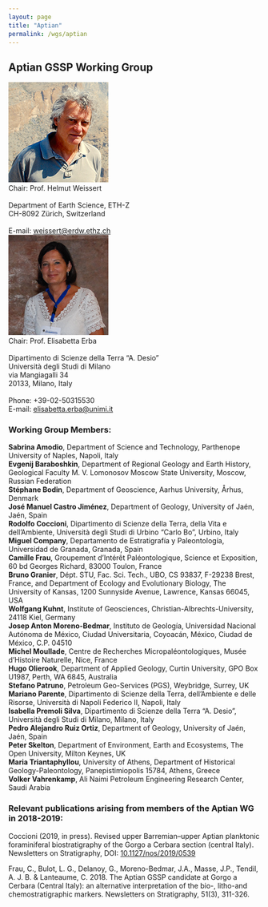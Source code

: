 ```yaml
---
layout: page
title: "Aptian"
permalink: /wgs/aptian
---
```

## Aptian GSSP Working Group

<div class="person-grid">
    <div class="person">
        <div>
            <img src="/images/person-weissert.jpg" alt="" />
        </div>
        <div class="contact-details">
            Chair: Prof. Helmut Weissert<br />
            <br />
            Department of Earth Science, ETH-Z<br />
            CH-8092 Zürich, Switzerland<br />
            <br />
            E-mail: <a href="weissert@erdw.ethz.ch">weissert@erdw.ethz.ch</a>
        </div>
    </div>
    <div class="person">
        <div>
            <img src="/images/person-erba.jpg" alt="" />
        </div>
        <div class="contact-details">
            Chair: Prof. Elisabetta Erba<br />
            <br />
            Dipartimento di Scienze della Terra “A. Desio”<br />
            Università degli Studi di Milano<br />
            via Mangiagalli 34<br />
            20133, Milano, Italy<br />
            <br />
            Phone: +39-02-50315530<br />
            E-mail: <a href="elisabetta.erba@unimi.it  <br />  ">elisabetta.erba@unimi.it  <br />  </a>
        </div>
    </div>
</div>

### Working Group Members:

**Sabrina Amodio**, Department of Science and Technology, Parthenope University of Naples, Napoli, Italy  
**Evgenij Baraboshkin**, Department of Regional Geology and Earth History, Geological Faculty M. V. Lomonosov Moscow State University, Moscow, Russian Federation  
**Stéphane Bodin**, Department of Geoscience, Aarhus University, Århus, Denmark  
**José Manuel Castro Jiménez**, Department of Geology, University of Jaén, Jaén, Spain  
**Rodolfo Coccioni**, Dipartimento di Scienze della Terra, della Vita e dell’Ambiente, Università degli Studi di Urbino “Carlo Bo”, Urbino, Italy  
**Miguel Company**, Departamento de Estratigrafía y Paleontología, Universidad de Granada, Granada, Spain  
**Camille Frau**, Groupement d’Intérêt Paléontologique, Science et Exposition, 60 bd Georges Richard, 83000 Toulon, France  
**Bruno Granier**, Dépt. STU, Fac. Sci. Tech., UBO, CS 93837, F-29238 Brest, France, and Department of Ecology and Evolutionary Biology, The University of Kansas, 1200 Sunnyside Avenue, Lawrence, Kansas 66045, USA  
**Wolfgang Kuhnt**, Institute of Geosciences, Christian-Albrechts-University, 24118 Kiel, Germany  
**Josep Anton Moreno-Bedmar**, Instituto de Geología, Universidad Nacional Autónoma de México, Ciudad Universitaria, Coyoacán, México, Ciudad de México, C.P. 04510  
**Michel Moullade**, Centre de Recherches Micropaléontologiques, Musée d’Histoire Naturelle, Nice, France  
**Hugo Olierook**, Department of Applied Geology, Curtin University, GPO Box U1987, Perth, WA 6845, Australia  
**Stefano Patruno**, Petroleum Geo-Services (PGS), Weybridge, Surrey, UK  
**Mariano Parente**, Dipartimento di Scienze della Terra, dell’Ambiente e delle Risorse, Università di Napoli Federico II, Napoli, Italy  
**Isabella Premoli Silva**, Dipartimento di Scienze della Terra “A. Desio”, Università degli Studi di Milano, Milano, Italy  
**Pedro Alejandro Ruiz Ortiz**, Department of Geology, University of Jaén, Jaén, Spain  
**Peter Skelton**, Department of Environment, Earth and Ecosystems, The Open University, Milton Keynes, UK  
**Maria Triantaphyllou**, University of Athens, Department of Historical Geology-Paleontology, Panepistimiopolis 15784, Athens, Greece  
**Volker Vahrenkamp**, Ali Naimi Petroleum Engineering Research Center, Saudi Arabia  

### Relevant publications arising from members of the Aptian WG in 2018-2019:

Coccioni (2019, in press). Revised upper Barremian–upper Aptian planktonic foraminiferal biostratigraphy of the Gorgo a Cerbara section (central Italy). Newsletters on Stratigraphy, DOI: [10.1127/nos/2019/0539](https://doi.org/10.1127/nos/2019/0539)

Frau, C., Bulot, L. G., Delanoy, G., Moreno-Bedmar, J.A., Masse, J.P., Tendil, A. J. B. & Lanteaume, C. 2018. The Aptian GSSP candidate at Gorgo a Cerbara (Central Italy): an alternative interpretation of the bio-, litho-and chemostratigraphic markers. Newsletters on Stratigraphy, 51(3), 311-326.

